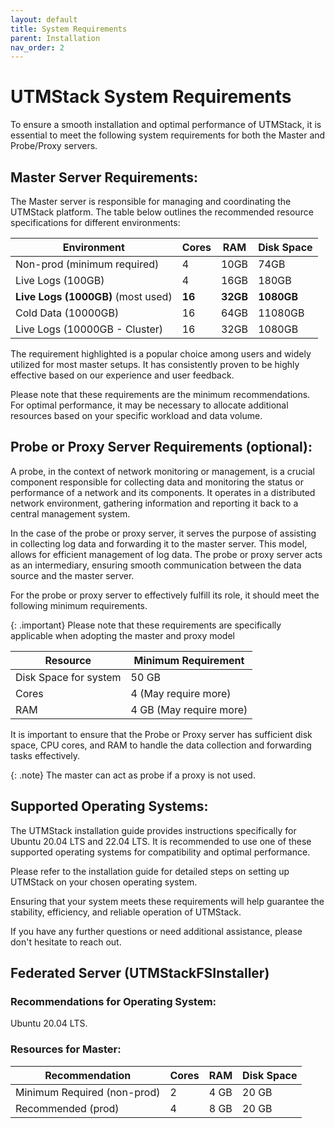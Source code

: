```yaml
---
layout: default
title: System Requirements
parent: Installation
nav_order: 2
---
```


# UTMStack System Requirements
To ensure a smooth installation and optimal performance of UTMStack, it is essential to meet the following system requirements for both the Master and Probe/Proxy servers.

## Master Server Requirements:
The Master server is responsible for managing and coordinating the UTMStack platform. The table below outlines the recommended resource specifications for different environments:


| Environment                   | Cores | RAM  | Disk Space |
| ----------------------------- | ----- | ---- | ---------- |
| Non-prod (minimum required)                     | 4     | 10GB | 74GB       |
| Live Logs (100GB)             | 4     | 16GB | 180GB      |
| **Live Logs (1000GB)**  (most used)          | **16**    | **32GB** | **1080GB**     |
| Cold Data (10000GB)           | 16    | 64GB | 11080GB    |
| Live Logs (10000GB - Cluster) | 16    | 32GB | 1080GB     |


The requirement highlighted is a popular choice among users and widely utilized for most master setups. It has consistently proven to be highly effective based on our experience and user feedback.

Please note that these requirements are the minimum recommendations. For optimal performance, it may be necessary to allocate additional resources based on your specific workload and data volume.


## Probe or Proxy Server Requirements (optional):

A probe, in the context of network monitoring or management, is a crucial component responsible for collecting data and monitoring the status or performance of a network and its components. It operates in a distributed network environment, gathering information and reporting it back to a central management system.

In the case of the probe or proxy server, it serves the purpose of assisting in collecting log data and forwarding it to the master server. This model, allows for efficient management of log data. The probe or proxy server acts as an intermediary, ensuring smooth communication between the data source and the master server.

For the probe or proxy server to effectively fulfill its role, it should meet the following minimum requirements.

{: .important}
Please note that these requirements are specifically applicable when adopting the master and proxy model

| Resource                            | Minimum Requirement       |
| ----------------------------------- | ------------------------ |
| Disk Space for system               | 50 GB                    |
| Cores                               | 4 (May require more)     |
| RAM                                 | 4 GB (May require more)  |

It is important to ensure that the Probe or Proxy server has sufficient disk space, CPU cores, and RAM to handle the data collection and forwarding tasks effectively.

{: .note}
The master can act as probe if a proxy is not used.


## Supported Operating Systems:

The UTMStack installation guide provides instructions specifically for Ubuntu 20.04 LTS and 22.04 LTS. It is recommended to use one of these supported operating systems for compatibility and optimal performance.

Please refer to the installation guide for detailed steps on setting up UTMStack on your chosen operating system.

Ensuring that your system meets these requirements will help guarantee the stability, efficiency, and reliable operation of UTMStack.

If you have any further questions or need additional assistance, please don't hesitate to reach out.


## Federated Server (UTMStackFSInstaller)

### Recommendations for Operating System:
Ubuntu 20.04 LTS.

### Resources for Master:

| Recommendation                | Cores | RAM   | Disk Space |
| ----------------------------- | ----- | ----- | ---------- |
| Minimum Required (non-prod)   | 2     | 4 GB  | 20 GB      |
| Recommended (prod)            | 4     | 8 GB  | 20 GB      |